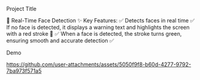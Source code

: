 Project Title

🚀 Real-Time Face Detection 
✨ Key Features:
✅ Detects faces in real time
✅ If no face is detected, it displays a warning text and highlights the screen with a red stroke 🚨
✅ When a face is detected, the stroke turns green, ensuring smooth and accurate detection ✅

Demo

https://github.com/user-attachments/assets/5050f9f8-b60d-4277-9792-7ba973f571a5
